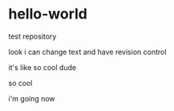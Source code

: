 # hello-world
test repository

look i can change text and have revision control

it's like so cool dude

so cool

i'm going now
